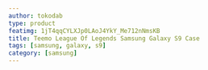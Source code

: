 ```yaml
---
author: tokodab
type: product
featimg: 1jT4qqCYLXJp0LAoJ4YkY_Me712nNmsKB
title: Teemo League Of Legends Samsung Galaxy S9 Case
tags: [samsung, galaxy, s9]
category: [samsung]
---
```

